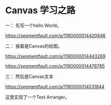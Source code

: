 # Canvas 学习之路

一： 先写一个hello World。

https://segmentfault.com/a/1190000014420646 

二： 接着是Canvas的绘图。

https://segmentfault.com/a/1190000014443269

https://segmentfault.com/a/1190000014476785

三： 然后是Canvas文本

https://segmentfault.com/a/1190000014531844

这里实现了一个Text Arranger。
